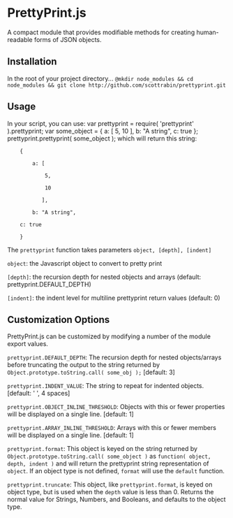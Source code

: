PrettyPrint.js
==============

A compact module that provides modifiable methods for creating human-readable forms of JSON objects.

Installation
------------

In the root of your project directory...
```@mkdir node_modules && cd node_modules && git clone http://github.com/scottrabin/prettyprint.git```

Usage
-----

In your script, you can use:
    var prettyprint = require( 'prettyprint' ).prettyprint;
    var some_object = { a: [ 5, 10 ], b: "A string", c: true };
    prettyprint.prettyprint( some_object );
which will return this string:

```
    {

        a: [

            5,

            10

           ],

        b: "A string",

	c: true

    }
```

The ```prettyprint``` function takes parameters ```object, [depth], [indent]```

```object```: the Javascript object to convert to pretty print

```[depth]```: the recursion depth for nested objects and arrays (default: prettyprint.DEFAULT_DEPTH)

```[indent]```: the indent level for multiline prettyprint return values (default: 0)

Customization Options
---------------------

PrettyPrint.js can be customized by modifying a number of the module export values.

```prettyprint.DEFAULT_DEPTH```: The recursion depth for nested objects/arrays before truncating the output to the string returned by ```Object.prototype.toString.call( some_obj );``` [default: 3]

```prettyprint.INDENT_VALUE```: The string to repeat for indented objects. [default: '    ', 4 spaces]

```prettyprint.OBJECT_INLINE_THRESHOLD```: Objects with this or fewer properties will be displayed on a single line. [default: 1]

```prettyprint.ARRAY_INLINE_THRESHOLD```: Arrays with this or fewer members will be displayed on a single line. [default: 1]

```prettyprint.format```: This object is keyed on the string returned by ```Object.prototype.toString.call( some_object )``` as ```function( object, depth, indent )``` and will return the prettyprint string representation of ```object```. If an object type is not defined, ```format``` will use the ```default``` function.

```prettyprint.truncate```: This object, like ```prettyprint.format```, is keyed on object type, but is used when the ```depth``` value is less than 0. Returns the normal value for Strings, Numbers, and Booleans, and defaults to the object type.